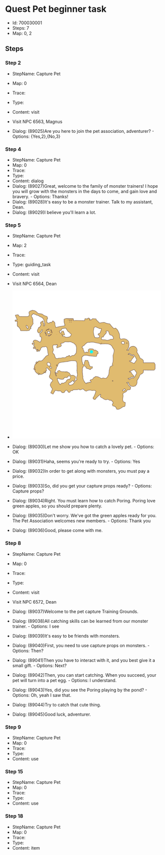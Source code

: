 # Quest Pet beginner task

- Id: 700030001
- Steps: 7
- Map: 0, 2

## Steps

### Step 2
- StepName:  Capture Pet
- Map:  0
- Trace:  
- Type:  
- Content:  visit
- Visit NPC 6563, Magnus

- Dialog: (89025)Are you here to join the pet association, adventurer? - Options: {Yes,2},{No,3}


### Step 4
- StepName:  Capture Pet
- Map:  0
- Trace:  
- Type:  
- Content:  dialog
- Dialog: (89027)Great, welcome to the family of monster trainers! I hope you will grow with the monsters in the days to come, and gain love and bravery. - Options: Thanks!
- Dialog: (89028)It's easy to be a monster trainer. Talk to my assistant, Dean.
- Dialog: (89029)I believe you'll learn a lot.


### Step 5
- StepName:  Capture Pet
- Map:  2
- Trace:  
- Type:  guiding_task
- Content:  visit
- Visit NPC 6564, Dean

- ![images/700030001_5.png](images/700030001_5.png)
- Dialog: (89030)Let me show you how to catch a lovely pet. - Options: OK
- Dialog: (89031)Haha, seems you're ready to try. - Options: Yes
- Dialog: (89032)In order to get along with monsters, you must pay a price.
- Dialog: (89033)So, did you get your capture props ready? - Options: Capture props?
- Dialog: (89034)Right. You must learn how to catch Poring. Poring love green apples, so you should prepare plenty.
- Dialog: (89035)Don't worry. We've got the green apples ready for you. The Pet Association welcomes new members. - Options: Thank you
- Dialog: (89036)Good, please come with me.


### Step 8
- StepName:  Capture Pet
- Map:  0
- Trace:  
- Type:  
- Content:  visit
- Visit NPC 6572, Dean

- Dialog: (89037)Welcome to the pet capture Training Grounds.
- Dialog: (89038)All catching skills can be learned from our monster trainer. - Options: I see
- Dialog: (89039)It's easy to be friends with monsters.
- Dialog: (89040)First, you need to use capture props on monsters. - Options: Then?
- Dialog: (89041)Then you have to interact with it, and you best give it a small gift. - Options: Next?
- Dialog: (89042)Then, you can start catching. When you succeed, your pet will turn into a pet egg. - Options: I understand.
- Dialog: (89043)Yes, did you see the Poring playing by the pond? - Options: Oh, yeah I saw that.
- Dialog: (89044)Try to catch that cute thing.
- Dialog: (89045)Good luck, adventurer.


### Step 9
- StepName:  Capture Pet
- Map:  0
- Trace:  
- Type:  
- Content:  use


### Step 15
- StepName:  Capture Pet
- Map:  0
- Trace:  
- Type:  
- Content:  use


### Step 18
- StepName:  Capture Pet
- Map:  0
- Trace:  
- Type:  
- Content:  item


